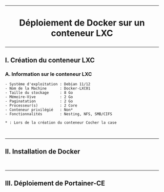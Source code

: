 ------------------------------------------------------------------------------------------------------------------------------------------------------------
# <p align='center'> Déploiement de Docker sur un conteneur LXC </p>

------------------------------------------------------------------------------------------------------------------------------------------------------------
## I. Création du conteneur LXC
### A. Information sur le conteneur LXC
```
- Système d'exploitation : Debian 11/12
- Nom de la Machine      : Docker-LXC01
- Taille du stockage     : 8 Go
- Mémoire-Vive           : 2 Go
- Paginatation           : 2 Go
- Processeur(s)          : 2 Core
- Conteneur privilégié   : Non*
- Fonctionnalités        : Nesting, NFS, SMB/CIFS

* : Lors de la création du conteneur Cocher la case 
```


<br />

------------------------------------------------------------------------------------------------------------------------------------------------------------
## II. Installation de Docker

<br />

------------------------------------------------------------------------------------------------------------------------------------------------------------
## III. Déploiement de Portainer-CE



